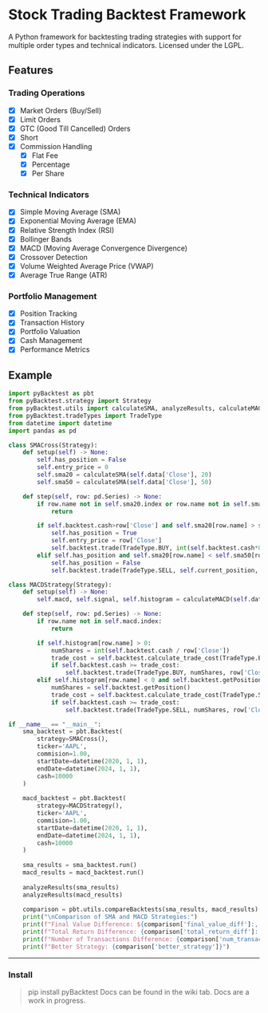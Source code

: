 # Stock Trading Backtest Framework

A Python framework for backtesting trading strategies with support for multiple order types and technical indicators. Licensed under the LGPL.

## Features

### Trading Operations
- [x] Market Orders (Buy/Sell)
- [x] Limit Orders
- [x] GTC (Good Till Cancelled) Orders
- [x] Short
- [x] Commission Handling
    - [x] Flat Fee
    - [x] Percentage
    - [x] Per Share

### Technical Indicators
- [x] Simple Moving Average (SMA)
- [x] Exponential Moving Average (EMA)
- [x] Relative Strength Index (RSI)
- [x] Bollinger Bands
- [x] MACD (Moving Average Convergence Divergence)
- [x] Crossover Detection
- [x] Volume Weighted Average Price (VWAP)
- [x] Average True Range (ATR)

### Portfolio Management
- [x] Position Tracking
- [x] Transaction History
- [x] Portfolio Valuation
- [x] Cash Management
- [x] Performance Metrics

## Example

```python
import pyBacktest as pbt
from pyBacktest.strategy import Strategy
from pyBacktest.utils import calculateSMA, analyzeResults, calculateMACD
from pyBacktest.tradeTypes import TradeType
from datetime import datetime
import pandas as pd

class SMACross(Strategy):
    def setup(self) -> None:
        self.has_position = False
        self.entry_price = 0
        self.sma20 = calculateSMA(self.data['Close'], 20)
        self.sma50 = calculateSMA(self.data['Close'], 50)

    def step(self, row: pd.Series) -> None:
        if row.name not in self.sma20.index or row.name not in self.sma50.index:
            return

        if self.backtest.cash>row['Close'] and self.sma20[row.name] > self.sma50[row.name]:
            self.has_position = True
            self.entry_price = row['Close']
            self.backtest.trade(TradeType.BUY, int(self.backtest.cash*0.95/row["Close"]), row['Close'], "DAY")
        elif self.has_position and self.sma20[row.name] < self.sma50[row.name]:
            self.has_position = False
            self.backtest.trade(TradeType.SELL, self.current_position, row['Close'], row.name)

class MACDStrategy(Strategy):
    def setup(self) -> None:
        self.macd, self.signal, self.histogram = calculateMACD(self.data['Close'])

    def step(self, row: pd.Series) -> None:
        if row.name not in self.macd.index:
            return

        if self.histogram[row.name] > 0:
            numShares = int(self.backtest.cash / row['Close'])
            trade_cost = self.backtest.calculate_trade_cost(TradeType.BUY, numShares, row['Close'])
            if self.backtest.cash >= trade_cost:
                self.backtest.trade(TradeType.BUY, numShares, row['Close'], "DAY")
        elif self.histogram[row.name] < 0 and self.backtest.getPosition() > 0:
            numShares = self.backtest.getPosition()
            trade_cost = self.backtest.calculate_trade_cost(TradeType.SELL, numShares, row['Close'])
            if self.backtest.cash >= trade_cost:
                self.backtest.trade(TradeType.SELL, numShares, row['Close'], row.name)

if __name__ == "__main__":
    sma_backtest = pbt.Backtest(
        strategy=SMACross(),
        ticker='AAPL',
        commision=1.00,
        startDate=datetime(2020, 1, 1),
        endDate=datetime(2024, 1, 1), 
        cash=10000
    )
    
    macd_backtest = pbt.Backtest(
        strategy=MACDStrategy(),
        ticker='AAPL',
        commision=1.00,
        startDate=datetime(2020, 1, 1),
        endDate=datetime(2024, 1, 1), 
        cash=10000
    )
    
    sma_results = sma_backtest.run()
    macd_results = macd_backtest.run()
    
    analyzeResults(sma_results)
    analyzeResults(macd_results)
    
    comparison = pbt.utils.compareBacktests(sma_results, macd_results)
    print("\nComparison of SMA and MACD Strategies:")
    print(f"Final Value Difference: ${comparison['final_value_diff']:,.2f}")
    print(f"Total Return Difference: {comparison['total_return_diff']:.2f}%")
    print(f"Number of Transactions Difference: {comparison['num_transactions_diff']}")
    print(f"Better Strategy: {comparison['better_strategy']}")
```
---
### Install
> pip install pyBacktest
Docs can be found in the wiki tab. Docs are a work in progress.

